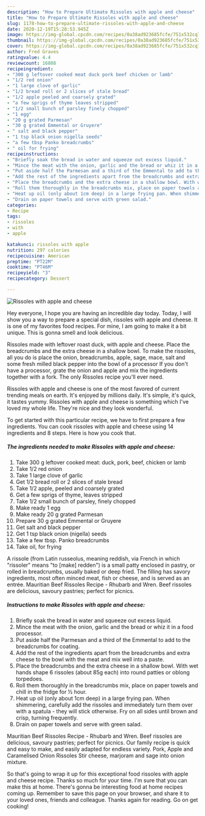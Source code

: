 ```yaml
---
description: "How to Prepare Ultimate Rissoles with apple and cheese"
title: "How to Prepare Ultimate Rissoles with apple and cheese"
slug: 1178-how-to-prepare-ultimate-rissoles-with-apple-and-cheese
date: 2020-12-19T15:28:53.945Z
image: https://img-global.cpcdn.com/recipes/0a38ad923685fcfe/751x532cq70/rissoles-with-apple-and-cheese-recipe-main-photo.jpg
thumbnail: https://img-global.cpcdn.com/recipes/0a38ad923685fcfe/751x532cq70/rissoles-with-apple-and-cheese-recipe-main-photo.jpg
cover: https://img-global.cpcdn.com/recipes/0a38ad923685fcfe/751x532cq70/rissoles-with-apple-and-cheese-recipe-main-photo.jpg
author: Fred Graves
ratingvalue: 4.4
reviewcount: 16808
recipeingredient:
- "300 g leftover cooked meat duck pork beef chicken or lamb"
- "1/2 red onion"
- "1 large clove of garlic"
- "1/2 bread roll or 2 slices of stale bread"
- "1/2 apple peeled and coarsely grated"
- "a few sprigs of thyme leaves stripped"
- "1/2 small bunch of parsley finely chopped"
- "1 egg"
- "20 g grated Parmesan"
- "30 g grated Emmental or Gruyere"
- " salt and black pepper"
- "1 tsp black onion nigella seeds"
- "a few tbsp Panko breadcrumbs"
- " oil for frying"
recipeinstructions:
- "Briefly soak the bread in water and squeeze out excess liquid."
- "Mince the meat with the onion, garlic and the bread or whiz it in a food processor."
- "Put aside half the Parmesan and a third of the Emmental to add to the breadcrumbs for coating."
- "Add the rest of the ingredients apart from the breadcrumbs and extra cheese to the bowl with the meat and mix well into a paste."
- "Place the breadcrumbs and the extra cheese in a shallow bowl. With wet hands shape 6 rissoles (about 85g each) into round patties or oblong torpedoes."
- "Roll them thoroughly in the breadcrumbs mix, place on paper towels and chill in the fridge for ½ hour."
- "Heat up oil (only about 1cm deep) in a large frying pan. When shimmering, carefully add the rissoles and immediately turn them over with a spatula - they will stick otherwise. Fry on all sides until brown and crisp, turning frequently."
- "Drain on paper towels and serve with green salad."
categories:
- Recipe
tags:
- rissoles
- with
- apple

katakunci: rissoles with apple 
nutrition: 297 calories
recipecuisine: American
preptime: "PT22M"
cooktime: "PT46M"
recipeyield: "3"
recipecategory: Dessert

---
```



![Rissoles with apple and cheese](https://img-global.cpcdn.com/recipes/0a38ad923685fcfe/751x532cq70/rissoles-with-apple-and-cheese-recipe-main-photo.jpg)

Hey everyone, I hope you are having an incredible day today. Today, I will show you a way to prepare a special dish, rissoles with apple and cheese. It is one of my favorites food recipes. For mine, I am going to make it a bit unique. This is gonna smell and look delicious.

Rissoles made with leftover roast duck, with apple and cheese. Place the breadcrumbs and the extra cheese in a shallow bowl. To make the rissoles, all you do is place the onion, breadcrumbs, apple, sage, mace, salt and some fresh milled black pepper into the bowl of a processor If you don&#39;t have a processor, grate the onion and apple and mix the ingredients together with a fork. The only Rissoles recipe you&#39;ll ever need.

Rissoles with apple and cheese is one of the most favored of current trending meals on earth. It's enjoyed by millions daily. It's simple, it's quick, it tastes yummy. Rissoles with apple and cheese is something which I've loved my whole life. They're nice and they look wonderful.


To get started with this particular recipe, we have to first prepare a few ingredients. You can cook rissoles with apple and cheese using 14 ingredients and 8 steps. Here is how you cook that.

<!--inarticleads1-->

##### The ingredients needed to make Rissoles with apple and cheese:

1. Take 300 g leftover cooked meat: duck, pork, beef, chicken or lamb
1. Take 1/2 red onion
1. Take 1 large clove of garlic
1. Get 1/2 bread roll or 2 slices of stale bread
1. Take 1/2 apple, peeled and coarsely grated
1. Get a few sprigs of thyme, leaves stripped
1. Take 1/2 small bunch of parsley, finely chopped
1. Make ready 1 egg
1. Make ready 20 g grated Parmesan
1. Prepare 30 g grated Emmental or Gruyere
1. Get  salt and black pepper
1. Get 1 tsp black onion (nigella) seeds
1. Take a few tbsp. Panko breadcrumbs
1. Take  oil, for frying


A rissole (from Latin russeolus, meaning reddish, via French in which &#34;rissoler&#34; means &#34;to [make] redden&#34;) is a small patty enclosed in pastry, or rolled in breadcrumbs, usually baked or deep fried. The filling has savory ingredients, most often minced meat, fish or cheese, and is served as an entrée. Mauritian Beef Rissoles Recipe - Rhubarb and Wren. Beef rissoles are delicious, savoury pastries; perfect for picnics. 

<!--inarticleads2-->

##### Instructions to make Rissoles with apple and cheese:

1. Briefly soak the bread in water and squeeze out excess liquid.
1. Mince the meat with the onion, garlic and the bread or whiz it in a food processor.
1. Put aside half the Parmesan and a third of the Emmental to add to the breadcrumbs for coating.
1. Add the rest of the ingredients apart from the breadcrumbs and extra cheese to the bowl with the meat and mix well into a paste.
1. Place the breadcrumbs and the extra cheese in a shallow bowl. With wet hands shape 6 rissoles (about 85g each) into round patties or oblong torpedoes.
1. Roll them thoroughly in the breadcrumbs mix, place on paper towels and chill in the fridge for ½ hour.
1. Heat up oil (only about 1cm deep) in a large frying pan. When shimmering, carefully add the rissoles and immediately turn them over with a spatula - they will stick otherwise. Fry on all sides until brown and crisp, turning frequently.
1. Drain on paper towels and serve with green salad.


Mauritian Beef Rissoles Recipe - Rhubarb and Wren. Beef rissoles are delicious, savoury pastries; perfect for picnics. Our family recipe is quick and easy to make, and easily adapted for endless variety. Pork, Apple and Caramelised Onion Rissoles Stir cheese, marjoram and sage into onion mixture. 

So that's going to wrap it up for this exceptional food rissoles with apple and cheese recipe. Thanks so much for your time. I'm sure that you can make this at home. There's gonna be interesting food at home recipes coming up. Remember to save this page on your browser, and share it to your loved ones, friends and colleague. Thanks again for reading. Go on get cooking!
